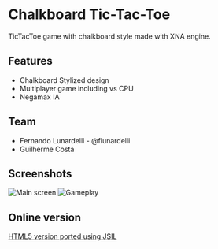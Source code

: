 Chalkboard Tic-Tac-Toe
=============

TicTacToe game with chalkboard style made with XNA engine.

Features
-------

* Chalkboard Stylized design
* Multiplayer game including vs CPU
* Negamax IA

Team
-------
* Fernando Lunardelli - @flunardelli
* Guilherme Costa

Screenshots
-------
![Main screen](https://raw.github.com/flunardelli/Chalkboard-TicTacToe-xna/master/images/main.png)
![Gameplay](https://raw.github.com/flunardelli/Chalkboard-TicTacToe-xna/master/images/gameplay.png)

Online version
-------
[HTML5 version ported using JSIL](http://flunardelli.github.io/Chalkboard-TicTacToe-xna/ "ChalkTicTacToe HTML5")
